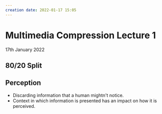```yaml
---
creation date: 2022-01-17 15:05
---
```

#  Multimedia Compression Lecture 1
17th January 2022

## 80/20 Split

## Perception
- Discarding information that a human mightn't notice.
- Context in which information is presented has an impact on how it is perceived.